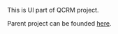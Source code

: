 This is UI part of QCRM project.

Parent project can be founded [here](https://github.com/liveisgood8/cis-back).
